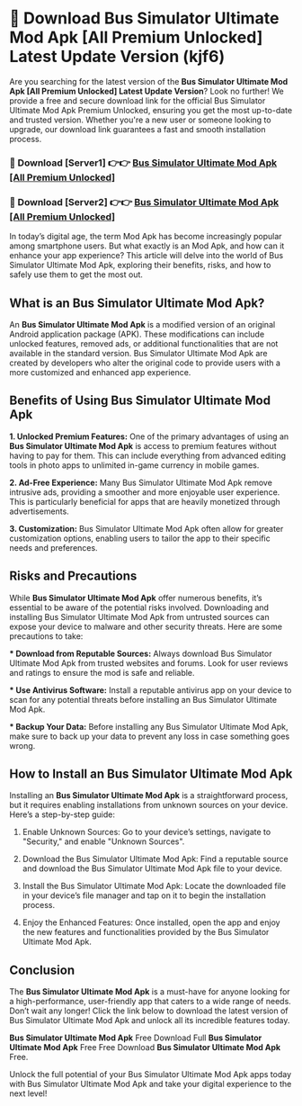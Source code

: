 # 🤖 Download Bus Simulator Ultimate Mod Apk [All Premium Unlocked] Latest Update Version (kjf6)

Are you searching for the latest version of the <strong>Bus Simulator Ultimate Mod Apk [All Premium Unlocked] Latest Update Version</strong>? Look no further! We provide a free and secure download link for the official Bus Simulator Ultimate Mod Apk Premium Unlocked, ensuring you get the most up-to-date and trusted version. Whether you're a new user or someone looking to upgrade, our download link guarantees a fast and smooth installation process.


<h3>📌 Download [Server1] 👉👉 <a href="https://hapymods.com?title=Bus+Simulator+Ultimate+Mod+Apk&ref=3B1">Bus Simulator Ultimate Mod Apk [All Premium Unlocked]</a></h3>

<h3>📌 Download [Server2] 👉👉 <a href="https://hapymods.com?title=Bus+Simulator+Ultimate+Mod+Apk&ref=3B1">Bus Simulator Ultimate Mod Apk [All Premium Unlocked]</a></h3>


In today’s digital age, the term Mod Apk has become increasingly popular among smartphone users. But what exactly is an Mod Apk, and how can it enhance your app experience? This article will delve into the world of Bus Simulator Ultimate Mod Apk, exploring their benefits, risks, and how to safely use them to get the most out.


<h2>What is an Bus Simulator Ultimate Mod Apk?</h2>

An <strong>Bus Simulator Ultimate Mod Apk</strong> is a modified version of an original Android application package (APK). These modifications can include unlocked features, removed ads, or additional functionalities that are not available in the standard version. Bus Simulator Ultimate Mod Apk are created by developers who alter the original code to provide users with a more customized and enhanced app experience.


<h2>Benefits of Using Bus Simulator Ultimate Mod Apk</h2>

<strong> 1. Unlocked Premium Features:</strong> One of the primary advantages of using an <strong>Bus Simulator Ultimate Mod Apk</strong> is access to premium features without having to pay for them. This can include everything from advanced editing tools in photo apps to unlimited in-game currency in mobile games.

<strong> 2. Ad-Free Experience:</strong> Many Bus Simulator Ultimate Mod Apk remove intrusive ads, providing a smoother and more enjoyable user experience. This is particularly beneficial for apps that are heavily monetized through advertisements.

<strong> 3. Customization:</strong> Bus Simulator Ultimate Mod Apk often allow for greater customization options, enabling users to tailor the app to their specific needs and preferences.


<h2>Risks and Precautions</h2>

While <strong>Bus Simulator Ultimate Mod Apk</strong> offer numerous benefits, it’s essential to be aware of the potential risks involved. Downloading and installing Bus Simulator Ultimate Mod Apk from untrusted sources can expose your device to malware and other security threats. Here are some precautions to take:

<strong> * Download from Reputable Sources:</strong> Always download Bus Simulator Ultimate Mod Apk from trusted websites and forums. Look for user reviews and ratings to ensure the mod is safe and reliable.

<strong> * Use Antivirus Software:</strong> Install a reputable antivirus app on your device to scan for any potential threats before installing an Bus Simulator Ultimate Mod Apk.

<strong> * Backup Your Data:</strong> Before installing any Bus Simulator Ultimate Mod Apk, make sure to back up your data to prevent any loss in case something goes wrong.


<h2>How to Install an Bus Simulator Ultimate Mod Apk</h2>

Installing an <strong>Bus Simulator Ultimate Mod Apk</strong> is a straightforward process, but it requires enabling installations from unknown sources on your device. Here’s a step-by-step guide:

 1. Enable Unknown Sources: Go to your device’s settings, navigate to "Security," and enable "Unknown Sources".

 2. Download the Bus Simulator Ultimate Mod Apk: Find a reputable source and download the Bus Simulator Ultimate Mod Apk file to your device.

 3. Install the Bus Simulator Ultimate Mod Apk: Locate the downloaded file in your device’s file manager and tap on it to begin the installation process.

 4. Enjoy the Enhanced Features: Once installed, open the app and enjoy the new features and functionalities provided by the Bus Simulator Ultimate Mod Apk.


<h2><strong>Conclusion</strong></h2>

The <strong>Bus Simulator Ultimate Mod Apk</strong> is a must-have for anyone looking for a high-performance, user-friendly app that caters to a wide range of needs. Don’t wait any longer! Click the link below to download the latest version of Bus Simulator Ultimate Mod Apk and unlock all its incredible features today.

<strong>Bus Simulator Ultimate Mod Apk</strong> Free Download Full <strong>Bus Simulator Ultimate Mod Apk</strong> Free Free Download <strong>Bus Simulator Ultimate Mod Apk</strong> Free.

Unlock the full potential of your Bus Simulator Ultimate Mod Apk apps today with Bus Simulator Ultimate Mod Apk and take your digital experience to the next level!